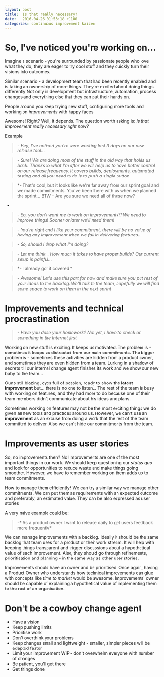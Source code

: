 ```yaml
---
layout: post
title:  Is that really necessary? 
date:   2016-04-26 01:53:18 +1100
categories: continuous improvement kaizen
---
```


# So, I've noticed you're working on...
Imagine a scenario - you're surrounded by passionate people who love what they do, 
they are eager to try cool stuff and they quickly turn their visions into outcomes.

Similar scenario - a development team that had been recently enabled and 
is taking an ownership of more things. They're excited about doing things differently
Not only in development but infrastructure, automation, process changes and 
everything else that they can put their hands on. 

People around you keep trying new stuff, configuring more tools and working on *improvements* with
happy faces

Awesome! Right?
Well, it depends. The question worth asking is: *is that improvement really necessary right now?*

Example:

>*\- Hey, I've noticed you're were working last 3 days on our new release tool...*

>*\- Sure! We are doing most of the stuff in the old way that holds us back. Thanks to what 
I'm after we will help us to have better control on our release frequency.
It covers builds, deployments, automated testing and all you need to do is to push a single button* 

>*\- That's cool, but it looks like we're far away from our sprint goal and we made commitments.
You've been there with us when we planned the sprint...
BTW - Are you sure we need all of these now?
*

>*\- So, you don't want me to work on improvements?! We need to improve things! 
Sooner or later we'll need them!*

>*\- You're right and I like your commitment, there will be no value of having any improvement when we fail in delivering features...*

>*\- So, should I drop what I'm doing?*

>*\- Let me think... How much it takes to have proper builds? Our current setup is painful...*

>*\- I already got it covered *

>*\- Awesome! Let's use this part for now and make sure you put rest of your ideas to the backlog.
We'll talk to the team, hopefully we will find some space to work on them in the next sprint*

# Improvements and technical procrastination

>*\- Have you done your homework? Not yet, I have to check on something in the Internet first*

Working on new stuff is exciting. It keeps us motivated. The problem is - sometimes it 
keeps us distracted from our main commitments. The bigger problem is - sometimes 
these activities are hidden from a product owner, and sometimes they are even hidden from a team.
Lurking in a shadow of secrets till our internal change agent finishes its work 
and we show our new baby to the team...

Guns still blazing, eyes full of passion, ready to show **the latest improvement** but... 
there is no one to listen... The rest of the team is busy with working on features, 
and they had more to do because one of their team members didn't communicate about his ideas and plans.

Sometimes working on features may not be the most exciting things we do given all new tools and 
practices around us. However, we can't use an **improvement** as an excuse from doing a work that the 
rest of the team committed to deliver. Also we can't hide our commitments from the team.


# Improvements as user stories
So, no improvements then? No! Improvements are one of the most important things in our work.
We should keep questioning our *status quo* and look for opportunities to reduce waste and
make things going smoother. However, we have to remember working on them adds up to team commitments.

How to manage them efficiently? We can try a similar way we manage other commitments.
We can put them as requirements with an expected outcome and preferably, an estimated value.
They can be also expressed as user stories

A very naive example could be:

>\-* As a product owner I want to release daily to get users feedback more frequently*

We can manage improvements with a backlog. Ideally it should be the same backlog that team uses for 
a product or their work stream. It will help with keeping things transparent and trigger discussions 
about a hypothetical value of each improvement. Also, they should go through refinements, prioritisation 
and planning - in the same way as other user stories. 

Improvements should have an owner and be prioritised. Once again, having a Product Owner who 
understands how technical improvements can glue with concepts like *time to market* would be awesome.
Improvements' owner should be capable of explaining a hypothetical value of implementing them to the 
rest of an organisation. 


# Don't be a cowboy change agent
* Have a vision
* Keep pushing limits
* Prioritise work
* Don't overthink your problems
* Keep changes small and lightweight - smaller, simpler pieces will be adapted faster
* Limit your improvement WIP - don't overwhelm everyone with number of changes
* Be patient, you'll get there
* Get things done